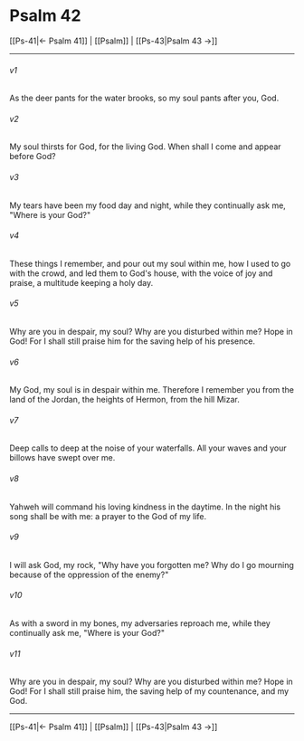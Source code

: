 # Psalm 42

[[Ps-41|← Psalm 41]] | [[Psalm]] | [[Ps-43|Psalm 43 →]]
***



###### v1 
As the deer pants for the water brooks, so my soul pants after you, God. 

###### v2 
My soul thirsts for God, for the living God. When shall I come and appear before God? 

###### v3 
My tears have been my food day and night, while they continually ask me, "Where is your God?" 

###### v4 
These things I remember, and pour out my soul within me, how I used to go with the crowd, and led them to God's house, with the voice of joy and praise, a multitude keeping a holy day. 

###### v5 
Why are you in despair, my soul? Why are you disturbed within me? Hope in God! For I shall still praise him for the saving help of his presence. 

###### v6 
My God, my soul is in despair within me. Therefore I remember you from the land of the Jordan, the heights of Hermon, from the hill Mizar. 

###### v7 
Deep calls to deep at the noise of your waterfalls. All your waves and your billows have swept over me. 

###### v8 
Yahweh will command his loving kindness in the daytime. In the night his song shall be with me: a prayer to the God of my life. 

###### v9 
I will ask God, my rock, "Why have you forgotten me? Why do I go mourning because of the oppression of the enemy?" 

###### v10 
As with a sword in my bones, my adversaries reproach me, while they continually ask me, "Where is your God?" 

###### v11 
Why are you in despair, my soul? Why are you disturbed within me? Hope in God! For I shall still praise him, the saving help of my countenance, and my God.

***
[[Ps-41|← Psalm 41]] | [[Psalm]] | [[Ps-43|Psalm 43 →]]
